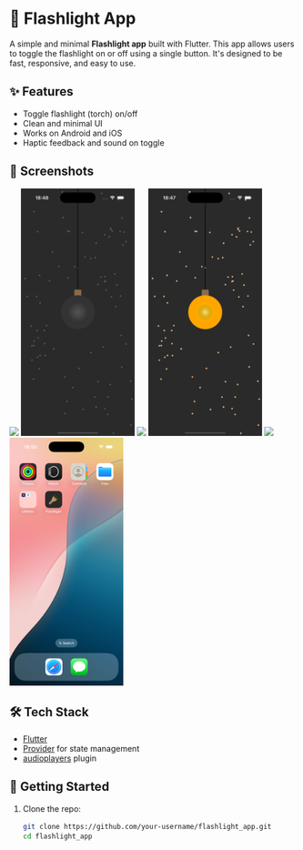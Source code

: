 # 🔦 Flashlight App

A simple and minimal **Flashlight app** built with Flutter. This app allows users to toggle the flashlight on or off using a single button. It's designed to be fast, responsive, and easy to use.

## ✨ Features

- Toggle flashlight (torch) on/off
- Clean and minimal UI
- Works on Android and iOS
- Haptic feedback and sound on toggle

## 📱 Screenshots

<img src="screenshots/flashlight_on.png" width="200"> <img src="assets/screenshots/turn_off.png" width="200">
<img src="screenshots/flashlight_on.png" width="200"> <img src="assets/screenshots/turn_on.png" width="200">
<img src="screenshots/flashlight_on.png" width="200"> <img src="assets/screenshots/app_icon.png" width="200">

## 🛠 Tech Stack

- [Flutter](https://flutter.dev)
- [Provider](https://pub.dev/packages/provider) for state management
- [audioplayers](https://pub.dev/packages/audioplayers) plugin

## 🚀 Getting Started

1. Clone the repo:
   ```bash
   git clone https://github.com/your-username/flashlight_app.git
   cd flashlight_app

